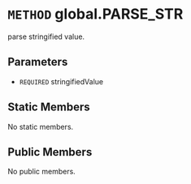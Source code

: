 # `METHOD` global.PARSE_STR
parse stringified value.

## Parameters
* `REQUIRED` stringifiedValue 

## Static Members
No static members.

## Public Members
No public members.
